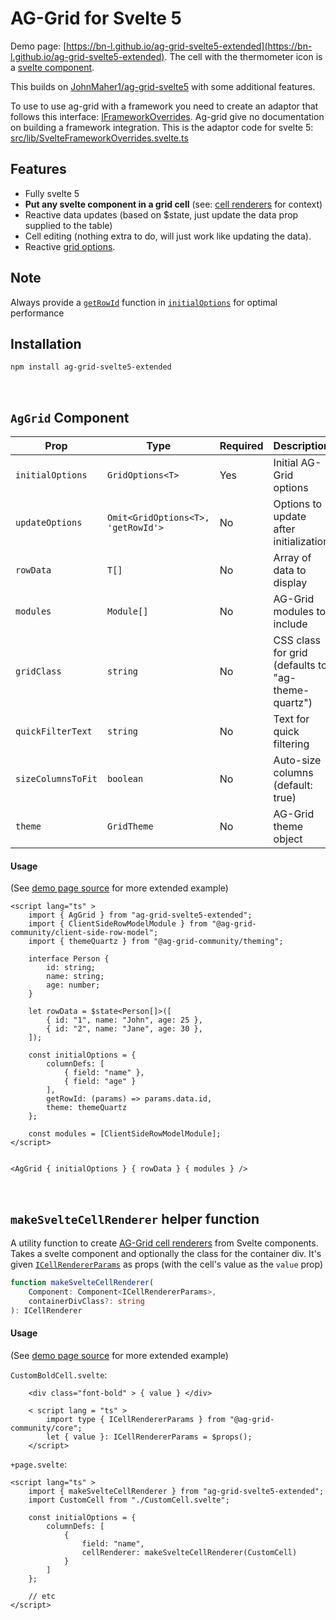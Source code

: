 # AG-Grid for Svelte 5

Demo page: [https://bn-l.github.io/ag-grid-svelte5-extended](https://bn-l.github.io/ag-grid-svelte5-extended). The cell with the thermometer icon is a [svelte component](src/routes/BoldCell.svelte).

This builds on [JohnMaher1/ag-grid-svelte5](https://github.com/JohnMaher1/ag-grid-svelte5) with some additional features.

To use to use ag-grid with a framework you need to create an adaptor that follows this interface: [IFrameworkOverrides](https://github.com/ag-grid/ag-grid/blob/424be7dcadf9b964056ee8c451af9b041ce8877a/packages/ag-grid-community/src/interfaces/iFrameworkOverrides.ts#L7). Ag-grid give no documentation on building a framework integration. This is the adaptor code for svelte 5: [src/lib/SvelteFrameworkOverrides.svelte.ts](src/lib/SvelteFrameworkOverrides.svelte.ts)


## Features

- Fully svelte 5
- **Put any svelte component in a grid cell** (see: [cell renderers](https://www.ag-grid.com/javascript-data-grid/component-cell-renderer/) for context)
- Reactive data updates (based on $state, just update the data prop supplied to the table)
- Cell editing (nothing extra to do, will just work like updating the data).
- Reactive [grid options](https://www.ag-grid.com/javascript-data-grid/grid-options/).

## Note

Always provide a [`getRowId`](https://www.ag-grid.com/javascript-data-grid/grid-options/#reference-rowModels-getRowId) function in [`initialOptions`](https://www.ag-grid.com/javascript-data-grid/grid-options/) for optimal performance

## Installation

```bash
npm install ag-grid-svelte5-extended
```

<br />

## `AgGrid` Component

| Prop | Type | Required | Description |
|------|------|----------|-------------|
| `initialOptions` | `GridOptions<T>` | Yes | Initial AG-Grid options |
| `updateOptions` | `Omit<GridOptions<T>, 'getRowId'>` | No | Options to update after initialization |
| `rowData` | `T[]` | No | Array of data to display |
| `modules` | `Module[]` | No | AG-Grid modules to include |
| `gridClass` | `string` | No | CSS class for grid (defaults to "ag-theme-quartz") |
| `quickFilterText` | `string` | No | Text for quick filtering |
| `sizeColumnsToFit` | `boolean` | No | Auto-size columns (default: true) |
| `theme` | `GridTheme` | No | AG-Grid theme object |


#### Usage

(See [demo page source](src/routes/+page.svelte) for more extended example)

```svelte
<script lang="ts" >
    import { AgGrid } from "ag-grid-svelte5-extended";
    import { ClientSideRowModelModule } from "@ag-grid-community/client-side-row-model";
    import { themeQuartz } from "@ag-grid-community/theming";

    interface Person {
        id: string;
        name: string;
        age: number;
    }

    let rowData = $state<Person[]>([
        { id: "1", name: "John", age: 25 },
        { id: "2", name: "Jane", age: 30 },
    ]);

    const initialOptions = {
        columnDefs: [
            { field: "name" },
            { field: "age" }
        ],
        getRowId: (params) => params.data.id,
        theme: themeQuartz
    };

    const modules = [ClientSideRowModelModule];
</script>


<AgGrid { initialOptions } { rowData } { modules } />
```

<br />

## `makeSvelteCellRenderer` helper function

A utility function to create [AG-Grid cell renderers](https://www.ag-grid.com/javascript-data-grid/component-cell-renderer/) from Svelte components. Takes a svelte component and optionally the class for the container div. It's given [`ICellRendererParams`](https://www.ag-grid.com/javascript-data-grid/component-cell-renderer/#:~:text=The%20provided%20props%20(interface%20ICellRendererParams)%20are%3A) as props (with the cell's value as the `value` prop)

```typescript
function makeSvelteCellRenderer(
    Component: Component<ICellRendererParams>,
    containerDivClass?: string
): ICellRenderer
```

#### Usage

(See [demo page source](src/routes/+page.svelte) for more extended example)

`CustomBoldCell.svelte`:

```svelte
    <div class="font-bold" > { value } </div>

    < script lang = "ts" >
        import type { ICellRendererParams } from "@ag-grid-community/core";
        let { value }: ICellRendererParams = $props();
    </script>
```
`+page.svelte`:

```svelte
<script lang="ts" >
    import { makeSvelteCellRenderer } from "ag-grid-svelte5-extended";
    import CustomCell from "./CustomCell.svelte";

    const initialOptions = {
        columnDefs: [
            {
                field: "name",
                cellRenderer: makeSvelteCellRenderer(CustomCell)
            }
        ]
    };

    // etc
</script>
```



